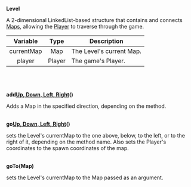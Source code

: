 __Level__

A 2-dimensional LinkedList-based structure that contains and connects [Maps](map.md), 
allowing the [Player](player.md) to traverse through the game.

|  Variable  |  Type  | Description              |
|:----------:|:------:|--------------------------|
| currentMap |  Map   | The Level's current Map. |
|   player   | Player | The game's Player.       |

\
\
\
__add[Up, Down, Left, Right]()()__

Adds a Map in the specified direction, depending on the method.

\
__go[Up, Down, Left, Right]()()__

sets the Level's currentMap to the one above, below, to the left,
or to the right of it, depending on the method name. Also sets the Player's
coordinates to the spawn coordinates of the map.

\
__goTo(Map)__

sets the Level's currentMap to the Map passed as an argument.

